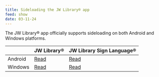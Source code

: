 ```yaml
---
title: Sideloading the JW Library® app
feed: show
date: 03-11-24
---
```

 
The JW Library® app officially supports sideloading on both Android and Windows platforms.

|         | JW Library®                                           | JW Library Sign Language®                                 |
| ------- | ---------------------------------------------------- | -------------------------------------------------------- |
| Android | [Read](https://www.jw.org/finder?wtlocale=E&docid=802013298&srcid=share) | [Read](https://www.jw.org/finder?wtlocale=E&docid=802013309&srcid=share) |
| Windows | [Read](https://www.jw.org/finder?wtlocale=E&docid=802013324&srcid=share) | [Read](https://www.jw.org/finder?wtlocale=E&docid=802013325&srcid=share) |
